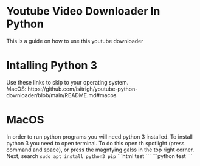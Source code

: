 <h1>Youtube Video Downloader In Python</h1>
This is a guide on how to use this youtube downloader
<h1>Intalling Python 3</h1>
Use these links to skip to your operating system.<br>
MacOS: https://github.com/isitrigh/youtube-python-downloader/blob/main/README.md#macos
<h1>MacOS</h1>
In order to run python programs you will need python 3 installed. To install python 3 you need to open terminal. To do this open th spotlight (press command and space), or press the magnfying galss in the top right corner. Next, search 
<code>sudo apt install python3 pip</code>
```html
test
```
```python
test
```
